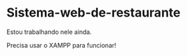 # Sistema-web-de-restaurante 

<p>Estou trabalhando nele ainda.</p>
<lebel>Precisa usar o XAMPP para funcionar! </lebel>
